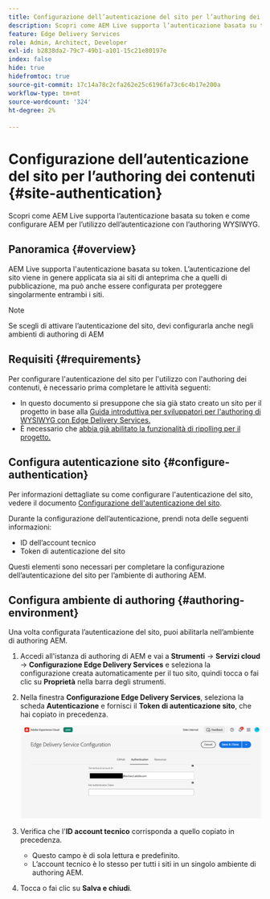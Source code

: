 ```yaml
---
title: Configurazione dell’autenticazione del sito per l’authoring dei contenuti
description: Scopri come AEM Live supporta l’autenticazione basata su token e come configurare AEM per l’utilizzo dell’autenticazione con l’authoring WYSIWYG.
feature: Edge Delivery Services
role: Admin, Architect, Developer
exl-id: b2838da2-79c7-49b1-a101-15c21e80197e
index: false
hide: true
hidefromtoc: true
source-git-commit: 17c14a78c2cfa262e25c6196fa73c6c4b17e200a
workflow-type: tm+mt
source-wordcount: '324'
ht-degree: 2%

---
```


# Configurazione dell’autenticazione del sito per l’authoring dei contenuti {#site-authentication}

Scopri come AEM Live supporta l’autenticazione basata su token e come configurare AEM per l’utilizzo dell’autenticazione con l’authoring WYSIWYG.

## Panoramica {#overview}

AEM Live supporta l&#39;autenticazione basata su token. L’autenticazione del sito viene in genere applicata sia ai siti di anteprima che a quelli di pubblicazione, ma può anche essere configurata per proteggere singolarmente entrambi i siti.

>[!NOTE]
>
>Se scegli di attivare l’autenticazione del sito, devi configurarla anche negli ambienti di authoring di AEM

## Requisiti {#requirements}

Per configurare l&#39;autenticazione del sito per l&#39;utilizzo con l&#39;authoring dei contenuti, è necessario prima completare le attività seguenti:

* In questo documento si presuppone che sia già stato creato un sito per il progetto in base alla [Guida introduttiva per sviluppatori per l&#39;authoring di WYSIWYG con Edge Delivery Services.](/help/edge/wysiwyg-authoring/edge-dev-getting-started.md)
* È necessario che [abbia già abilitato la funzionalità di ripolling per il progetto.](/help/edge/wysiwyg-authoring/repoless.md)

## Configura autenticazione sito {#configure-authentication}

Per informazioni dettagliate su come configurare l&#39;autenticazione del sito, vedere il documento [Configurazione dell&#39;autenticazione del sito](https://www.aem.live/docs/authentication-setup-site).

Durante la configurazione dell’autenticazione, prendi nota delle seguenti informazioni:

* ID dell’account tecnico
* Token di autenticazione del sito

Questi elementi sono necessari per completare la configurazione dell’autenticazione del sito per l’ambiente di authoring AEM.

## Configura ambiente di authoring {#authoring-environment}

Una volta configurata l’autenticazione del sito, puoi abilitarla nell’ambiente di authoring AEM.

1. Accedi all&#39;istanza di authoring di AEM e vai a **Strumenti** -> **Servizi cloud** -> **Configurazione Edge Delivery Services** e seleziona la configurazione creata automaticamente per il tuo sito, quindi tocca o fai clic su **Proprietà** nella barra degli strumenti.
1. Nella finestra **Configurazione Edge Delivery Services**, seleziona la scheda **Autenticazione** e fornisci il **Token di autenticazione sito**, che hai copiato in precedenza.

   ![Configurazione Edge Delivery Services](/help/edge/wysiwyg-authoring/assets/site-authentication/configure-aem-author.png)

1. Verifica che l&#39;**ID account tecnico** corrisponda a quello copiato in precedenza.

   * Questo campo è di sola lettura e predefinito.
   * L’account tecnico è lo stesso per tutti i siti in un singolo ambiente di authoring AEM.

1. Tocca o fai clic su **Salva e chiudi**.
